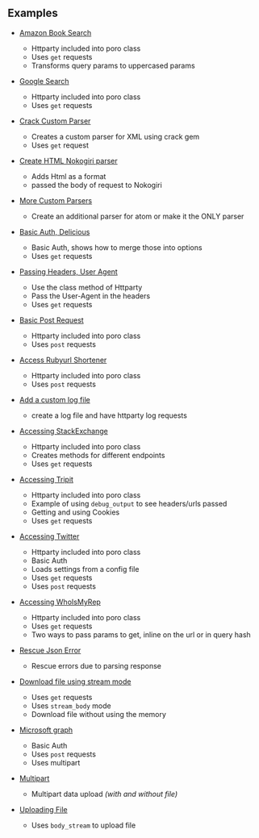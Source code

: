 ## Examples

* [Amazon Book Search](aaws.rb)
    * Httparty included into poro class
    * Uses `get` requests
    * Transforms query params to uppercased params

* [Google Search](google.rb)
  * Httparty included into poro class
  * Uses `get` requests

* [Crack Custom Parser](crack.rb)
    * Creates a custom parser for XML using crack gem
    * Uses `get` request

* [Create HTML Nokogiri parser](nokogiri_html_parser.rb)
    * Adds Html as a format
    * passed the body of request to Nokogiri

* [More Custom Parsers](custom_parsers.rb)
  * Create an additional parser for atom or make it the ONLY parser

* [Basic Auth, Delicious](delicious.rb)
  * Basic Auth, shows how to merge those into options
  * Uses `get` requests

* [Passing Headers, User Agent](headers_and_user_agents.rb)
  * Use the class method of Httparty
  * Pass the User-Agent in the headers
  * Uses `get` requests

* [Basic Post Request](basic.rb)
    * Httparty included into poro class
    * Uses `post` requests

* [Access Rubyurl Shortener](rubyurl.rb)
  * Httparty included into poro class
  * Uses `post` requests

* [Add a custom log file](logging.rb)
  * create a log file and have httparty log requests

* [Accessing StackExchange](stackexchange.rb)
  * Httparty included into poro class
  * Creates methods for different endpoints
  * Uses `get` requests

* [Accessing Tripit](tripit_sign_in.rb)
  * Httparty included into poro class
  * Example of using `debug_output` to see headers/urls passed
  * Getting and using Cookies
  * Uses `get` requests

* [Accessing Twitter](twitter.rb)
  * Httparty included into poro class
  * Basic Auth
  * Loads settings from a config file
  * Uses `get` requests
  * Uses `post` requests

* [Accessing WhoIsMyRep](whoismyrep.rb)
  * Httparty included into poro class
  * Uses `get` requests
  * Two ways to pass params to get, inline on the url or in query hash

* [Rescue Json Error](rescue_json.rb)
  * Rescue errors due to parsing response

* [Download file using stream mode](stream_download.rb)
  * Uses `get` requests
  * Uses `stream_body` mode
  * Download file without using the memory

* [Microsoft graph](microsoft_graph.rb)
  * Basic Auth
  * Uses `post` requests
  * Uses multipart

* [Multipart](multipart.rb)
  * Multipart data upload _(with and without file)_

* [Uploading File](body_stream.rb)
  * Uses `body_stream` to upload file
